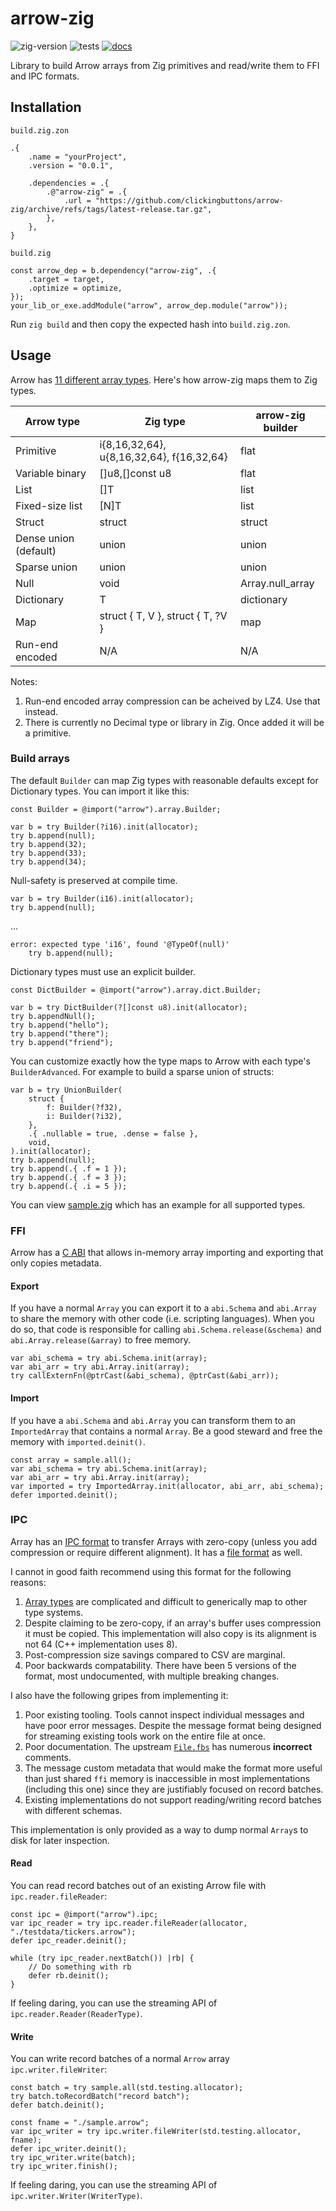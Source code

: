 # arrow-zig

![zig-version](https://img.shields.io/badge/dynamic/yaml?url=https%3A%2F%2Fraw.githubusercontent.com%2Fclickingbuttons%2Farrow-zig%2Fmaster%2F.github%2Fworkflows%2Ftest.yml&query=%24.jobs.test.steps%5B1%5D.with.version&label=zig-version)
![tests](https://github.com/clickingbuttons/arrow-zig/actions/workflows/test.yml/badge.svg)
[![docs](https://github.com/clickingbuttons/arrow-zig/actions/workflows/publish_docs.yml/badge.svg)](https://clickingbuttons.github.io/arrow-zig)

Library to build Arrow arrays from Zig primitives and read/write them to FFI and IPC formats.

## Installation

`build.zig.zon`
```zig
.{
    .name = "yourProject",
    .version = "0.0.1",

    .dependencies = .{
        .@"arrow-zig" = .{
            .url = "https://github.com/clickingbuttons/arrow-zig/archive/refs/tags/latest-release.tar.gz",
        },
    },
}
```

`build.zig`
```zig
const arrow_dep = b.dependency("arrow-zig", .{
    .target = target,
    .optimize = optimize,
});
your_lib_or_exe.addModule("arrow", arrow_dep.module("arrow"));
```

Run `zig build` and then copy the expected hash into `build.zig.zon`.

## Usage

Arrow has [11 different array types](https://arrow.apache.org/docs/format/Columnar.html#buffer-listing-for-each-layout). Here's how arrow-zig maps them to Zig types.

| Arrow type            | Zig type                                  | arrow-zig builder |
|-----------------------|-------------------------------------------|-------------------|
| Primitive             | i{8,16,32,64}, u{8,16,32,64}, f{16,32,64} | flat              |
| Variable binary       | []u8,[]const u8                           | flat              |
| List                  | []T                                       | list              |
| Fixed-size list       | [N]T                                      | list              |
| Struct                | struct                                    | struct            |
| Dense union (default) | union                                     | union             |
| Sparse union          | union                                     | union             |
| Null                  | void                                      | Array.null_array  |
| Dictionary            | T                                         | dictionary        |
| Map                   | struct { T, V }, struct { T, ?V }         | map               |
| Run-end encoded       | N/A                                       | N/A               |

Notes:

1. Run-end encoded array compression can be acheived by LZ4. Use that instead.
2. There is currently no Decimal type or library in Zig. Once added it will be a primitive.

### Build arrays

The default `Builder` can map Zig types with reasonable defaults except for Dictionary types. You can import it like this:
```zig
const Builder = @import("arrow").array.Builder;
```

```zig
var b = try Builder(?i16).init(allocator);
try b.append(null);
try b.append(32);
try b.append(33);
try b.append(34);
```

Null-safety is preserved at compile time.
```zig
var b = try Builder(i16).init(allocator);
try b.append(null);
```
...
```
error: expected type 'i16', found '@TypeOf(null)'
    try b.append(null);
```

Dictionary types must use an explicit builder.
```zig
const DictBuilder = @import("arrow").array.dict.Builder;
```

```zig
var b = try DictBuilder(?[]const u8).init(allocator);
try b.appendNull();
try b.append("hello");
try b.append("there");
try b.append("friend");
```

You can customize exactly how the type maps to Arrow with each type's `BuilderAdvanced`. For example to build a sparse union of structs:
```zig
var b = try UnionBuilder(
    struct {
        f: Builder(?f32),
        i: Builder(?i32),
    },
    .{ .nullable = true, .dense = false },
    void,
).init(allocator);
try b.append(null);
try b.append(.{ .f = 1 });
try b.append(.{ .f = 3 });
try b.append(.{ .i = 5 });
```

You can view [sample.zig](./src/sample.zig) which has an example for all supported types.

### FFI

Arrow has a [C ABI](https://arrow.apache.org/docs/format/CDataInterface.html) that allows in-memory array importing and exporting that only copies metadata.

#### Export

If you have a normal `Array` you can export it to a `abi.Schema` and `abi.Array` to share the memory with other code (i.e. scripting languages). When you do so, that code is responsible for calling `abi.Schema.release(&schema)` and `abi.Array.release(&array)` to free memory.

```zig
var abi_schema = try abi.Schema.init(array);
var abi_arr = try abi.Array.init(array);
try callExternFn(@ptrCast(&abi_schema), @ptrCast(&abi_arr));
```

#### Import

If you have a `abi.Schema` and `abi.Array` you can transform them to an `ImportedArray` that contains a normal `Array`. Be a good steward and free the memory with `imported.deinit()`.

```zig
const array = sample.all();
var abi_schema = try abi.Schema.init(array);
var abi_arr = try abi.Array.init(array);
var imported = try ImportedArray.init(allocator, abi_arr, abi_schema);
defer imported.deinit();
```

### IPC

Array has an [IPC format](https://arrow.apache.org/docs/format/Columnar.html#serialization-and-interprocess-communication-ipc) to transfer Arrays with zero-copy (unless you add compression or require different alignment). It has a [file format](https://github.com/apache/arrow/blob/main/format/File.fbs) as well.

I cannot in good faith recommend using this format for the following reasons:

1. [Array types](#Usage) are complicated and difficult to generically map to other type systems.
2. Despite claiming to be zero-copy, if an array's buffer uses compression it must be copied. This implementation will also copy is its alignment is not 64 (C++ implementation uses 8).
3. Post-compression size savings compared to CSV are marginal.
4. Poor backwards compatability. There have been 5 versions of the format, most undocumented, with multiple breaking changes.

I also have the following gripes from implementing it:

1. Poor existing tooling. Tools cannot inspect individual messages and have poor error messages. Despite the message format being designed for streaming existing tools work on the entire file at once.
2. Poor documentation. The upstream [`File.fbs`](https://github.com/apache/arrow/blob/main/format/File.fbs) has numerous **incorrect** comments.
3. The message custom metadata that would make the format more useful than just shared `ffi` memory is inaccessible in most implementations (including this one) since they are justifiably focused on record batches.
4. Existing implementations do not support reading/writing record batches with different schemas.

This implementation is only provided as a way to dump normal `Array`s to disk for later inspection.

#### Read

You can read record batches out of an existing Arrow file with `ipc.reader.fileReader`:

```zig
const ipc = @import("arrow").ipc;
var ipc_reader = try ipc.reader.fileReader(allocator, "./testdata/tickers.arrow");
defer ipc_reader.deinit();

while (try ipc_reader.nextBatch()) |rb| {
    // Do something with rb
    defer rb.deinit();
}
```

If feeling daring, you can use the streaming API of `ipc.reader.Reader(ReaderType)`.

#### Write

You can write record batches of a normal `Arrow` array `ipc.writer.fileWriter`:

```zig
const batch = try sample.all(std.testing.allocator);
try batch.toRecordBatch("record batch");
defer batch.deinit();

const fname = "./sample.arrow";
var ipc_writer = try ipc.writer.fileWriter(std.testing.allocator, fname);
defer ipc_writer.deinit();
try ipc_writer.write(batch);
try ipc_writer.finish();
```

If feeling daring, you can use the streaming API of `ipc.writer.Writer(WriterType)`.

